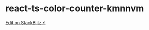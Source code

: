 # react-ts-color-counter-kmnnvm

[Edit on StackBlitz ⚡️](https://stackblitz.com/edit/react-ts-kmnnvm)